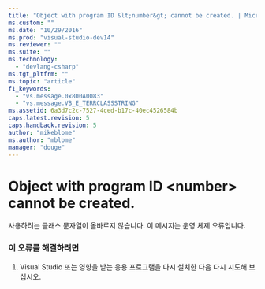 ```yaml
---
title: "Object with program ID &lt;number&gt; cannot be created. | Microsoft Docs"
ms.custom: ""
ms.date: "10/29/2016"
ms.prod: "visual-studio-dev14"
ms.reviewer: ""
ms.suite: ""
ms.technology: 
  - "devlang-csharp"
ms.tgt_pltfrm: ""
ms.topic: "article"
f1_keywords: 
  - "vs.message.0x800A0083"
  - "vs.message.VB_E_TERRCLASSSTRING"
ms.assetid: 6a3d7c2c-7527-4ced-b17c-40ec4526584b
caps.latest.revision: 5
caps.handback.revision: 5
author: "mikeblome"
ms.author: "mblome"
manager: "douge"
---
```

# Object with program ID &lt;number&gt; cannot be created.
사용하려는 클래스 문자열이 올바르지 않습니다.  이 메시지는 운영 체제 오류입니다.  
  
### 이 오류를 해결하려면  
  
1.  Visual Studio 또는 영향을 받는 응용 프로그램을 다시 설치한 다음 다시 시도해 보십시오.